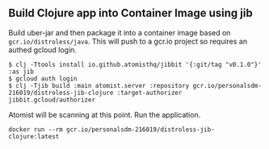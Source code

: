 ## Build Clojure app into Container Image using jib

Build uber-jar and then package it into a container image based on `gcr.io/distroless/java`.  This will push to a gcr.io project so requires an authed gcloud login.

```
$ clj -Ttools install io.github.atomisthq/jibbit '{:git/tag "v0.1.0"}' :as jib
$ gcloud auth login
$ clj -Tjib build :main atomist.server :repository gcr.io/personalsdm-216019/distroless-jib-clojure :target-authorizer jibbit.gcloud/authorizer
```

Atomist will be scanning at this point.  Run the application.

```
docker run --rm gcr.io/personalsdm-216019/distroless-jib-clojure:latest
```

